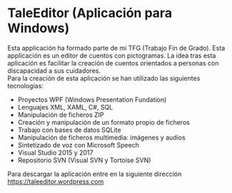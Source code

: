 # TaleEditor (Aplicación para Windows)

Esta applicación ha formado parte de mi TFG (Trabajo Fin de Grado).
Esta applicación es un editor de cuentos con pictogramas. La idea tras esta aplicación es facilitar la creación de cuentos orientados a personas con discapacidad a sus cuidadores.  
Para la creación de esta aplicación se han utilizado las siguientes tecnologías:
- Proyectos WPF (Windows Presentation Fundation)
- Lenguajes XML, XAML, C#, SQL
- Manipulación de ficheros ZIP
- Creación y manipulación de un formato propio de ficheros
- Trabajo con bases de datos SQLite
- Manipulación de ficheros multimedia: imágenes y audios
- Sintetizado de voz con Microsoft Speech
- Visual Studio 2015 y 2017
- Repositorio SVN (Visual SVN y Tortoise SVN)


Para descargar la aplicación entre en la siguiente dirección https://taleeditor.wordpress.com
